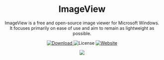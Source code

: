 <h1 align="center">ImageView</h1>

<p align="center">
ImageView is a free and open-source image viewer for Microsoft Windows. It focuses primarily on ease of use and aim to remain as lightweight as possible.
</p>

<p align="center">
 <a href="https://getimageview.net/files/ImageView_Setup.exe">
 <img alt="Download" src="https://img.shields.io/github/v/release/tonyp7/ImageView?style=for-the-badge">
 </a>
 <img alt="License" src="https://img.shields.io/github/license/tonyp7/ImageView?style=plastic" />
  <a href="https://getimageview.net">
   <img alt="Website" src="https://img.shields.io/badge/Website-getimageview.net-blue?style=plastic" />
  </a>
</p>

<p align="center">
 <img src="https://getimageview.net/pad/screenshot.jpg" />
</p>

